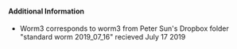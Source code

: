 #### Additional Information
- Worm3 corresponds to worm3 from Peter Sun's Dropbox folder "standard worm 2019_07_16" recieved July 17 2019



